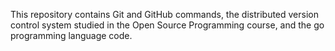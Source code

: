 This repository contains Git and GitHub commands, the distributed version control system studied in the Open Source Programming course, and the go programming language code.
